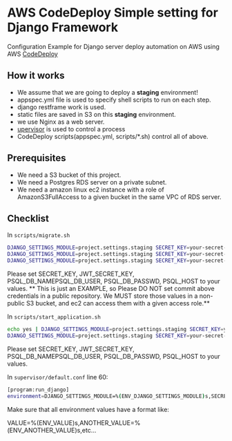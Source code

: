 # AWS CodeDeploy Simple setting for Django Framework
Configuration Example for Django server deploy automation on AWS using AWS [CodeDeploy](https://aws.amazon.com/codedeploy/)

## How it works
  - We assume that we are going to deploy a **staging** environment!
  - appspec.yml file is used to specify shell scripts to run on each step.
  - django restframe work is used.
  - static files are saved in S3 on this **staging** environment.
  - we use Nginx as a web server.
  - [upervisor](http://supervisord.org/) is used to control a process
  - CodeDeploy scripts(appspec.yml, scripts/*.sh) control all of above.

## Prerequisites
- We need a S3 bucket of this project.
- We need a Postgres RDS server on a private subnet.
- We need a amazon linux ec2 instance with a role of AmazonS3FullAccess to a given bucket in the same VPC of RDS server.

## Checklist
In ```scripts/migrate.sh```
```bash
DJANGO_SETTINGS_MODULE=project.settings.staging SECRET_KEY=your-secret-here JWT_SECRET_KEY=your-jwt-secret-here PSQL_DB_NAME=your-db-name-here PSQL_DB_USER=your-db-user-here PSQL_DB_PASSWD=your-db-password-here PSQL_HOST=your-aws-psql-rds-server-dns-here PSQL_PORT=5432 ./manage.py makemigrations
DJANGO_SETTINGS_MODULE=project.settings.staging SECRET_KEY=your-secret-here JWT_SECRET_KEY=your-jwt-secret-here PSQL_DB_NAME=your-db-name-here PSQL_DB_USER=your-db-user-here PSQL_DB_PASSWD=your-db-password-here PSQL_HOST=your-aws-psql-rds-server-dns-here PSQL_PORT=5432 ./manage.py migrate auth
DJANGO_SETTINGS_MODULE=project.settings.staging SECRET_KEY=your-secret-here JWT_SECRET_KEY=your-jwt-secret-here PSQL_DB_NAME=your-db-name-here PSQL_DB_USER=your-db-user-here PSQL_DB_PASSWD=your-db-password-here PSQL_HOST=your-aws-psql-rds-server-dns-here PSQL_PORT=5432 ./manage.py migrate
```
Please set SECRET_KEY, JWT_SECRET_KEY, PSQL_DB_NAMEPSQL_DB_USER, PSQL_DB_PASSWD, PSQL_HOST to your values.
** This is just an EXAMPLE, so Please DO NOT set commit above credentials in a public repository. We MUST store those values in a non-public S3 bucket, and ec2 can access them with a given access role.**

In ```scripts/start_application.sh```
```bash
echo yes | DJANGO_SETTINGS_MODULE=project.settings.staging SECRET_KEY=your-secret-here JWT_SECRET_KEY=your-jwt-secret-here PSQL_DB_NAME=your-db-name-here PSQL_DB_USER=your-db-user-here PSQL_DB_PASSWD=your-db-password-here PSQL_HOST=your-aws-psql-rds-server-dns-here PSQL_PORT=5432 /home/ec2-user/www/project/manage.py collectstatic
DJANGO_SETTINGS_MODULE=project.settings.staging SECRET_KEY=your-secret-here JWT_SECRET_KEY=your-jwt-secret-here PSQL_DB_NAME=your-db-name-here PSQL_DB_USER=your-db-user-here PSQL_DB_PASSWD=your-db-password-here PSQL_HOST=your-aws-psql-rds-server-dns-here PSQL_PORT=5432 supervisord -c /home/ec2-user/www/project/supervisor/default.conf
```
Please set SECRET_KEY, JWT_SECRET_KEY, PSQL_DB_NAMEPSQL_DB_USER, PSQL_DB_PASSWD, PSQL_HOST to your values.

In ```supervisor/default.conf``` line 60:
```bash
[program:run_django]
environment=DJANGO_SETTINGS_MODULE=%(ENV_DJANGO_SETTINGS_MODULE)s,SECRET_KEY=%(ENV_SECRET_KEY)s,JWT_SECRET_KEY=%(ENV_JWT_SECRET_KEY)s,S3_BUCKET_NAME=%(ENV_S3_BUCKET_NAME)s,PSQL_DB_NAME=%(ENV_PSQL_DB_NAME)s,PSQL_DB_USER=%(ENV_PSQL_DB_USER)s,PSQL_DB_PASSWD=%(ENV_PSQL_DB_PASSWD)s,PSQL_HOST=%(ENV_PSQL_HOST)s,PSQL_PORT=%(ENV_PSQL_PORT)s
```

Make sure that all environment values have a format like:

VALUE=%(ENV_VALUE)s,ANOTHER_VALUE=%(ENV_ANOTHER_VALUE)s,etc...
